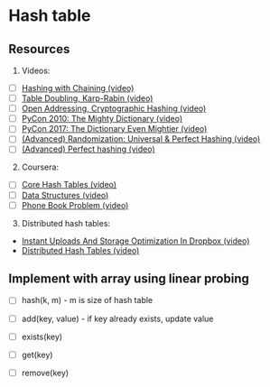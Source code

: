 # Hash table

## Resources 

1. Videos:

- [ ] [Hashing with Chaining (video)](https://www.youtube.com/watch?v=0M_kIqhwbFo&list=PLUl4u3cNGP61Oq3tWYp6V_F-5jb5L2iHb&index=8)
- [ ] [Table Doubling, Karp-Rabin (video)](https://www.youtube.com/watch?v=BRO7mVIFt08&index=9&list=PLUl4u3cNGP61Oq3tWYp6V_F-5jb5L2iHb)
- [ ] [Open Addressing, Cryptographic Hashing (video)](https://www.youtube.com/watch?v=rvdJDijO2Ro&index=10&list=PLUl4u3cNGP61Oq3tWYp6V_F-5jb5L2iHb)
- [ ] [PyCon 2010: The Mighty Dictionary (video)](https://www.youtube.com/watch?v=C4Kc8xzcA68)
- [ ] [PyCon 2017: The Dictionary Even Mightier (video)](https://www.youtube.com/watch?v=66P5FMkWoVU)
- [ ] [(Advanced) Randomization: Universal & Perfect Hashing (video)](https://www.youtube.com/watch?v=z0lJ2k0sl1g&list=PLUl4u3cNGP6317WaSNfmCvGym2ucw3oGp&index=11)
- [ ] [(Advanced) Perfect hashing (video)](https://www.youtube.com/watch?v=N0COwN14gt0&list=PL2B4EEwhKD-NbwZ4ezj7gyc_3yNrojKM9&index=4)

2. Coursera:

- [ ] [Core Hash Tables (video)](https://www.coursera.org/lecture/data-structures-optimizing-performance/core-hash-tables-m7UuP)
- [ ] [Data Structures (video)](https://www.coursera.org/learn/data-structures/home/week/4)
- [ ] [Phone Book Problem (video)](https://www.coursera.org/lecture/data-structures/phone-book-problem-NYZZP)
3. Distributed hash tables:
- [Instant Uploads And Storage Optimization In Dropbox (video)](https://www.coursera.org/lecture/data-structures/instant-uploads-and-storage-optimization-in-dropbox-DvaIb)
- [Distributed Hash Tables (video)](https://www.coursera.org/lecture/data-structures/distributed-hash-tables-tvH8H)

##  Implement with array using linear probing
- [ ] hash(k, m) - m is size of hash table
- [ ] add(key, value) - if key already exists, update value
- [ ] exists(key)
- [ ] get(key)
- [ ] remove(key)

